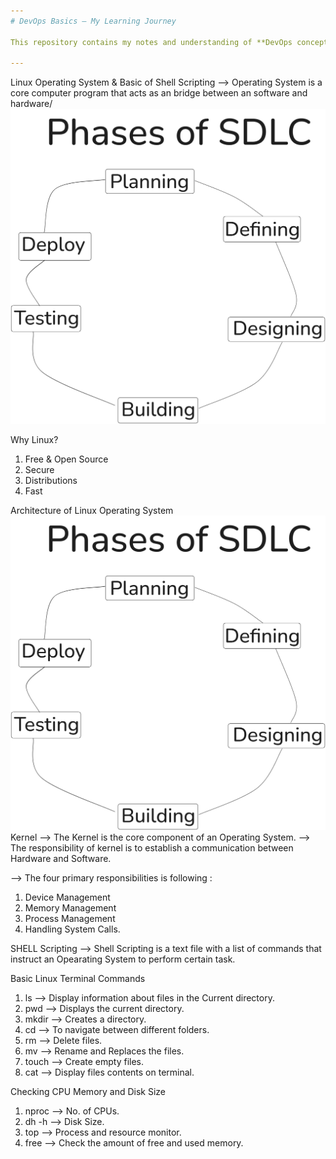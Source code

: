 ```yaml
---
# DevOps Basics – My Learning Journey

This repository contains my notes and understanding of **DevOps concepts**.

---
```

Linux Operating System & Basic of Shell Scripting
--> Operating System is a core computer program that acts as an bridge between an software and hardware/
![image alt](https://github.com/adhikarilaxman/DevOps-Journey/blob/b0010568f7c0d175b3012a1e6618d4b49947863d/Day02/Phases.png)

Why Linux?
1. Free & Open Source
2. Secure
3. Distributions
4. Fast

Architecture of Linux Operating System
![image alt](https://github.com/adhikarilaxman/DevOps-Journey/blob/b0010568f7c0d175b3012a1e6618d4b49947863d/Day02/Phases.png)
Kernel
--> The Kernel is the core component of an Operating System.
--> The responsibility of kernel is to establish a communication between Hardware and Software.

--> The four primary responsibilities is following :
1. Device Management
2. Memory Management
3. Process Management
4. Handling System Calls.

SHELL Scripting
--> Shell Scripting is a text file with a list of commands that instruct an Opearating System to perform certain task.

Basic Linux Terminal Commands
1. ls --> Display information about files in the Current directory.
2. pwd --> Displays the current directory.
3. mkdir --> Creates a directory.
4. cd --> To navigate between different folders.
5. rm --> Delete files.
6. mv --> Rename and Replaces the files.
7. touch --> Create empty files.
8. cat --> Display files contents on terminal.

Checking CPU Memory and Disk Size
1. nproc --> No. of CPUs.
2. dh -h --> Disk Size.
3. top --> Process and resource monitor.
4. free --> Check the amount of free and used memory.
